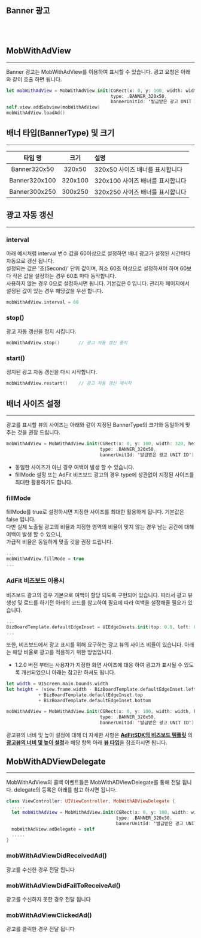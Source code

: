 ## Banner 광고 <!-- {docsify-ignore} -->
<br>  
<br>  

## MobWithAdView
----
Banner 광고는 MobWithAdView를 이용하여 표시할 수 있습니다. 
광고 요청은 아래와 같이 호출 하면 됩니다.


```swift
let mobWithAdView = MobWithAdView.init(CGRect(x: 0, y: 100, width: width, height: height),
                                       type: .BANNER_320x50,
                                       bannerUnitId: '발급받은 광고 UNIT ID')
self.view.addSubview(mobWithAdView)
mobWithAdView.loadAd()
```


## 배너 타입(BannerType) 및 크기
----
| 타입 명 | 크기 | 설명 |
| :----:| :---:| :----|
| Banner320x50 | 320x50 | 320x50 사이즈 배너를 표시합니다 |
| Banner320x100 | 320x100 | 320x100 사이즈 배너를 표시합니다 |
| Banner300x250 | 300x250 | 320x250 사이즈 배너를 표시합니다 |


## 광고 자동 갱신
----

### interval
아래 예시처럼 interval 변수 값을 60이상으로 설정하면 배너 광고가 설정된 시간마다 자동으로 갱신 됩니다.  
설정되는 값은 '초(Second)' 단위 값이며, 최소 60초 이상으로 설정하셔야 하며 60보다 작은 값을 설정하는 경우 60초 마다 동작합니다.  
사용하지 않는 경우 0으로 설정하시면 됩니다.  기본값은 0 입니다. 
관리자 페이지에서 설정된 값이 있는 경우 해당값을 우선 합니다.

```swift
mobWithAdView.interval = 60
```

### stop()
광고 자동 갱신을 정지 시킵니다.
```swift
mobWithAdView.stop()       // 광고 자동 갱신 중지

```

### start()
정지된 광고 자동 갱신을 다시 시작합니다.
```swift
mobWithAdView.restart()    // 광고 자동 갱신 재시작
```





## 배너 사이즈 설정
----
광고를 표시할 뷰의 사이즈는 아래와 같이 지정된 BannerType의 크기와 동일하게 맞추는 것을 권장 드립니다.
```swift
mobWithAdView = MobWithAdView.init(CGRect(x: 0, y: 100, width: 320, height: 50),
                                   type: .BANNER_320x50,
                                   bannerUnitId: '발급받은 광고 UNIT ID')
```
* 동일한 사이즈가 아닌 경우 여백이 발생 할 수 있습니다.
* fillMode 설정 또는 AdFit 비즈보드 광고의 경우 type에 상관없이 지정된 사이즈를 최대한 활용하기도 합니다.

### fillMode
fillMode를 true로 설정하시면 지정한 사이즈를 최대한 활용하게 됩니다. 기본값은 false 입니다.  
다만 실제 노출될 광고의 비율과 지정한 영역의 비율이 맞지 않는 경우 남는 공간에 대해 여백이 발생 할 수 있으니,  
가급적 비율은 동일하게 맞출 것을 권장 드립니다.
``` swift
...
mobWithAdView.fillMode = true
...
```

### AdFit 비즈보드 이용시
비즈보드 광고의 경우 기본으로 여백이 할당 되도록 구현되어 있습니다.  따라서 광고 뷰 생성 및 로드를 하기전 아래의 코드를 참고하여 필요에 따라 여백을 설정해줄 필요가 있습니다.
``` swift
...
BizBoardTemplate.defaultEdgeInset = UIEdgeInsets.init(top: 0.0, left: 0.0, bottom: 0.0, right: 0.0)
...
```

또한, 비즈보드에서 광고 표시를 위해 요구하는 광고 뷰의 사이즈 비율이 있습니다. 아래는 해당 비율로 광고를 적용하기 위한 방법입니다.
* 1.2.0 버전 부터는 사용자가 지정한 화면 사이즈에 대응 하여 광고가 표시될 수 있도록 개선되었으니 아래는 참고만 하셔도 됩니다.

``` swift
let width = UIScreen.main.bounds.width
let height = (view.frame.width - BizBoardTemplate.defaultEdgeInset.left + BizBoardTemplate.defaultEdgeInset.right) / (1029 / 258) 
            + BizBoardTemplate.defaultEdgeInset.top 
            + BizBoardTemplate.defaultEdgeInset.bottom 

mobWithAdView = MobWithAdView.init(CGRect(x: 0, y: 100, width: width, height: height),
                                   type: .BANNER_320x50,
                                   bannerUnitId: '발급받은 광고 UNIT ID')
```

광고뷰의 너비 및 높이 설정에 대해 더 자세한 사항은 [**AdFitSDK의 비즈보드 템플릿**](https://github.com/adfit/adfit-ios-sdk/blob/master/Guide/BizBoard%20Ad%20Template.md) 의 [**광고뷰의 너비 및 높이 설정**](https://github.com/adfit/adfit-ios-sdk/blob/master/Guide/BizBoard%20Ad%20Template.md#-4-%EA%B4%91%EA%B3%A0%EB%B7%B0%EC%9D%98-%EB%84%88%EB%B9%84-%EB%B0%8F-%EB%86%92%EC%9D%B4-%EC%84%A4%EC%A0%95)과 해당 항목 아래 [**뷰 타입**](https://github.com/adfit/adfit-ios-sdk/blob/master/Guide/BizBoard%20Ad%20Template.md#2-%EB%B7%B0-%ED%83%80%EC%9E%85-uiview-2)을 참조하시면 됩니다.






## MobWithADViewDelegate
---
MobWithAdView의 콜백 이벤트들은 MobWithADViewDelegate를 통해 전달 됩니다.
delegate의 등록은 아래를 참고 하시면 됩니다.

```swift
class ViewController: UIViewController, MobWithADViewDelegate {
  .....
  let mobWithAdView = MobWithAdView.init(CGRect(x: 0, y: 100, width: width, height: height),
                                         type: .BANNER_320x50,
                                         bannerUnitId: '발급받은 광고 UNIT ID')
  mobWithAdView.adDelegate = self
  .....
}
```

### mobWithAdViewDidReceivedAd()
광고를 수신한 경우 전달 됩니다

### mobWithAdViewDidFailToReceiveAd()
광고를 수신하지 못한 경우 전달 됩니다

### mobWithAdViewClickedAd()
광고를 클릭한 경우 전달 됩니다
